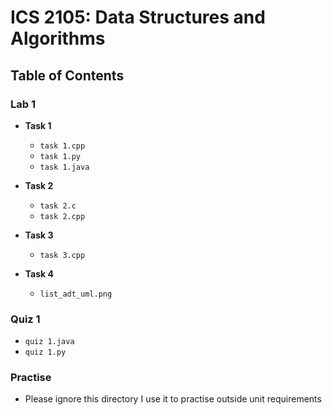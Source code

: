 # ICS 2105: Data Structures and Algorithms

## Table of Contents

### Lab 1

- **Task 1**
  - `task 1.cpp`
  - `task 1.py`
  - `task 1.java`

- **Task 2**
  - `task 2.c`
  - `task 2.cpp`

- **Task 3**
  - `task 3.cpp`

- **Task 4**
  - `list_adt_uml.png`

### Quiz 1

- `quiz 1.java`
- `quiz 1.py`

### Practise

  - Please ignore this directory I use it to practise outside unit requirements


